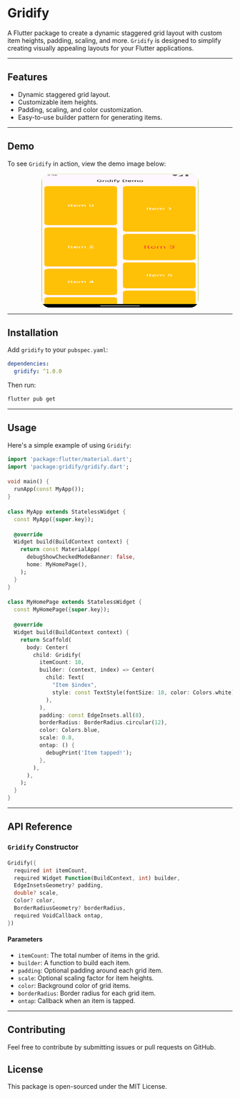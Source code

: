 # Gridify

A Flutter package to create a dynamic staggered grid layout with custom item heights, padding, scaling, and more. `Gridify` is designed to simplify creating visually appealing layouts for your Flutter applications.

---

## Features

- Dynamic staggered grid layout.
- Customizable item heights.
- Padding, scaling, and color customization.
- Easy-to-use builder pattern for generating items.

---
## Demo

To see `Gridify` in action, view the demo image below:

<div style="display: flex; justify-content: center; align-items: center;">
  <img src="lib/example/image/demo.png" alt="Demo" style="width: 70%; height: auto; max-height: 300px; border-radius: 18px;">
</div>

---

## Installation

Add `gridify` to your `pubspec.yaml`:

```yaml
dependencies:
  gridify: ^1.0.0
```

Then run:

```sh
flutter pub get
```

---

## Usage

Here's a simple example of using `Gridify`:

```dart
import 'package:flutter/material.dart';
import 'package:gridify/gridify.dart';

void main() {
  runApp(const MyApp());
}

class MyApp extends StatelessWidget {
  const MyApp({super.key});

  @override
  Widget build(BuildContext context) {
    return const MaterialApp(
      debugShowCheckedModeBanner: false,
      home: MyHomePage(),
    );
  }
}

class MyHomePage extends StatelessWidget {
  const MyHomePage({super.key});

  @override
  Widget build(BuildContext context) {
    return Scaffold(
      body: Center(
        child: Gridify(
          itemCount: 10,
          builder: (context, index) => Center(
            child: Text(
              "Item $index",
              style: const TextStyle(fontSize: 18, color: Colors.white),
            ),
          ),
          padding: const EdgeInsets.all(8),
          borderRadius: BorderRadius.circular(12),
          color: Colors.blue,
          scale: 0.8,
          ontap: () {
            debugPrint('Item tapped!');
          },
        ),
      ),
    );
  }
}
```

---

## API Reference

### **`Gridify` Constructor**

```dart
Gridify({
  required int itemCount,
  required Widget Function(BuildContext, int) builder,
  EdgeInsetsGeometry? padding,
  double? scale,
  Color? color,
  BorderRadiusGeometry? borderRadius,
  required VoidCallback ontap,
})
```

#### **Parameters**

- `itemCount`: The total number of items in the grid.
- `builder`: A function to build each item.
- `padding`: Optional padding around each grid item.
- `scale`: Optional scaling factor for item heights.
- `color`: Background color of grid items.
- `borderRadius`: Border radius for each grid item.
- `ontap`: Callback when an item is tapped.


---

## Contributing

Feel free to contribute by submitting issues or pull requests on GitHub.

## License

This package is open-sourced under the MIT License.
